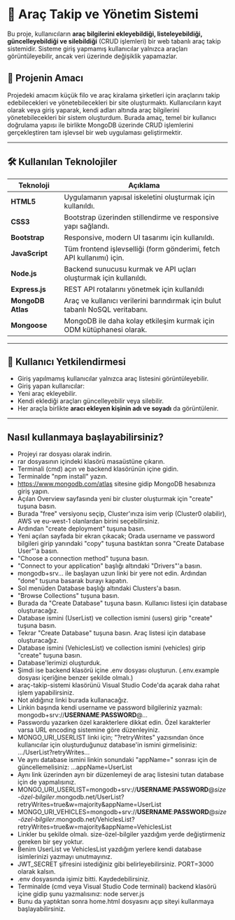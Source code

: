 # 🚗 Araç Takip ve Yönetim Sistemi

Bu proje, kullanıcıların **araç bilgilerini ekleyebildiği, listeleyebildiği, güncelleyebildiği ve silebildiği** (CRUD işlemleri) bir web tabanlı araç takip sistemidir. Sisteme giriş yapmamış kullanıcılar yalnızca araçları görüntüleyebilir, ancak veri üzerinde değişiklik yapamazlar.

## 🎯 Projenin Amacı
Projedeki amacım küçük filo ve araç kiralama şirketleri için araçlarını takip edebilecekleri ve yönetebilecekleri bir site oluşturmaktı.
Kullanıcıların kayıt olarak veya giriş yaparak, kendi adları altında araç bilgilerini yönetebilecekleri bir sistem oluşturdum. Burada amaç, temel bir kullanıcı doğrulama yapısı ile birlikte MongoDB üzerinde CRUD işlemlerini gerçekleştiren tam işlevsel bir web uygulaması geliştirmektir.

---

## 🛠️ Kullanılan Teknolojiler

| Teknoloji         | Açıklama                                                                      |
|-------------------|-------------------------------------------------------------------------------|
| **HTML5**         | Uygulamanın yapısal iskeletini oluşturmak için kullanıldı.                    |
| **CSS3**          | Bootstrap üzerinden stillendirme ve responsive yapı sağlandı.                 |
| **Bootstrap**     | Responsive, modern UI tasarımı için kullanıldı.                               |
| **JavaScript**    | Tüm frontend işlevselliği (form gönderimi, fetch API kullanımı) için.         |
| **Node.js**       | Backend sunucusu kurmak ve API uçları oluşturmak için kullanıldı.             |
| **Express.js**    | REST API rotalarını yönetmek için kullanıldı                                  |
| **MongoDB Atlas** | Araç ve kullanıcı verilerini barındırmak için bulut tabanlı NoSQL veritabanı. |
| **Mongoose**      | MongoDB ile daha kolay etkileşim kurmak için ODM kütüphanesi olarak.          |

---

## 🔐 Kullanıcı Yetkilendirmesi

- Giriş yapılmamış kullanıcılar yalnızca araç listesini görüntüleyebilir.
- Giriş yapan kullanıcılar:
- Yeni araç ekleyebilir.
- Kendi eklediği araçları güncelleyebilir veya silebilir.
- Her araçla birlikte **aracı ekleyen kişinin adı ve soyadı** da görüntülenir.

---

## Nasıl kullanmaya başlayabilirsiniz?

- Projeyi rar dosyası olarak indirin.
- rar dosyasının içindeki klasörü masaüstüne çıkarın.
- Terminali (cmd) açın ve backend klasörünün içine gidin.
- Terminalde "npm install" yazın.
- https://www.mongodb.com/atlas sitesine gidip MongoDB hesabınıza giriş yapın.
- Açılan Overview sayfasında yeni bir cluster oluşturmak için "create" tuşuna basın.
- Burada "free" versiyonu seçip, Cluster'ınıza isim verip (Cluster0 olabilir), AWS ve eu-west-1 olanlardan birini seçebilirsiniz.
- Ardından "create deployment" tuşuna basın.
- Yeni açılan sayfada bir ekran çıkacak; Orada username ve password bilgileri girip yanındaki "copy" tuşuna bastıktan sonra "Create Database User"'a basın.
- "Choose a connection method" tuşuna basın.
- "Connect to your application" başlığı altındaki "Drivers"'a basın.
- mongodb+srv... ile başlayan uzun linki bir yere not edin. Ardından "done" tuşuna basarak burayı kapatın.
- Sol menüden Database başlığı altındaki Clusters'a basın.
- "Browse Collections" tuşuna basın.
- Burada da "Create Database" tuşuna basın. Kullanıcı listesi için database oluşturacağız.
- Database ismini (UserList) ve collection ismini (users) girip "create" tuşuna basın.
- Tekrar "Create Database" tuşuna basın. Araç listesi için database oluşturacağız.
- Database ismini (VehiclesList) ve collection ismini (vehicles) girip "create" tuşuna basın.
- Database'lerimizi oluşturduk.
- Şimdi ise backend klasörü içine .env dosyası oluşturun. (.env.example dosyası içeriğine benzer şekilde olmalı.)
- araç-takip-sistemi klasörünü Visual Studio Code'da açarak daha rahat işlem yapabilirsiniz.
- Not aldığınız linki burada kullanacağız.
- Linkin başında kendi username ve password bilgileriniz yazmalı: mongodb+srv://**USERNAME**:**PASSWORD**@...
- Passwordu yazarken özel karakterlere dikkat edin. Özel karakterler varsa URL encoding sistemine göre düzenleyiniz.
- MONGO_URI_USERLIST linki için; "?retryWrites" yazısından önce kullanıcılar için oluşturduğunuz database'in ismini girmelisiniz: .../UserList?retryWrites...
- Ve aynı database ismini linkin sonundaki "appName=" sonrası için de güncellemelisiniz: ...appName=UserList
- Aynı link üzerinden ayrı bir düzenlemeyi de araç listesini tutan database için de yapmalısınız.
- MONGO_URI_USERLIST=mongodb+srv://**USERNAME**:**PASSWORD**@*size-özel-bilgiler*.mongodb.net/UserList?retryWrites=true&w=majority&appName=UserList
- MONGO_URI_VEHICLES=mongodb+srv://**USERNAME**:**PASSWORD**@*size-özel-bilgiler*.mongodb.net/VehiclesList?retryWrites=true&w=majority&appName=VehiclesList
- Linkler bu şekilde olmalı. size-özel-bilgiler yazdığım yerde değiştirmeniz gereken bir şey yoktur.
- Benim UserList ve VehiclesList yazdığım yerlere kendi database isimlerinizi yazmayı unutmayınız.
- JWT_SECRET şifresini istediğiniz gibi belirleyebilirsiniz. PORT=3000 olarak kalsın.
- .env dosyasında işimiz bitti. Kaydedebilirsiniz.
- Terminalde (cmd veya Visual Studio Code terminali) backend klasörü içine gidip şunu yazmalısınız: node server.js
- Bunu da yaptıktan sonra home.html dosyasını açıp siteyi kullanmaya başlayabilirsiniz.
